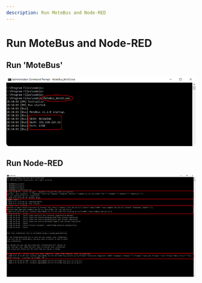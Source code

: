 ```yaml
---
description: Run MoteBus and Node-RED
---
```


# Run MoteBus and Node-RED

## Run 'MoteBus'

![](.gitbook/assets/motebus_run.png)



## Run Node-RED

![](.gitbook/assets/nr_run.png)

